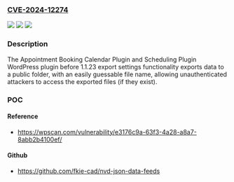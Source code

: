 ### [CVE-2024-12274](https://cve.mitre.org/cgi-bin/cvename.cgi?name=CVE-2024-12274)
![](https://img.shields.io/static/v1?label=Product&message=Appointment%20Booking%20Calendar%20Plugin%20and%20Scheduling%20Plugin&color=blue)
![](https://img.shields.io/static/v1?label=Version&message=0%3C%201.1.23%20&color=brighgreen)
![](https://img.shields.io/static/v1?label=Vulnerability&message=CWE-200%20Information%20Exposure&color=brighgreen)

### Description

The Appointment Booking Calendar Plugin and Scheduling Plugin  WordPress plugin before 1.1.23 export settings functionality exports data to a public folder, with an easily guessable file name, allowing unauthenticated attackers to access the exported files (if they exist).

### POC

#### Reference
- https://wpscan.com/vulnerability/e3176c9a-63f3-4a28-a8a7-8abb2b4100ef/

#### Github
- https://github.com/fkie-cad/nvd-json-data-feeds

